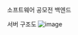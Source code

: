 소프트웨어 공모전 백엔드

서버 구조도
![image](https://user-images.githubusercontent.com/50254500/201036572-0c74abf4-5ba2-47f1-8fd9-fa5c79fd95e1.png)
